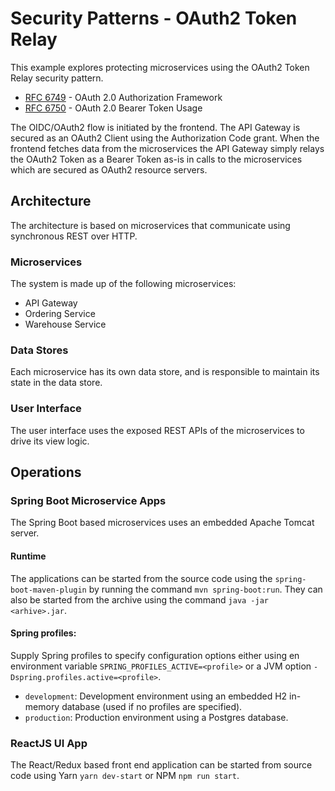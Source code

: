 # Security Patterns - OAuth2 Token Relay

This example explores protecting microservices using the OAuth2 Token Relay security pattern.
* [RFC 6749](https://www.rfc-editor.org/rfc/rfc6749) - OAuth 2.0 Authorization Framework
* [RFC 6750](https://www.rfc-editor.org/rfc/rfc6750) - OAuth 2.0 Bearer Token Usage

The OIDC/OAuth2 flow is initiated by the frontend. The API Gateway is secured as an OAuth2 Client
using the Authorization Code grant. When the frontend fetches data from the microservices the
API Gateway simply relays the OAuth2 Token as a Bearer Token as-is in calls to the microservices which
are secured as OAuth2 resource servers.

## Architecture

The architecture is based on microservices that communicate using synchronous REST over HTTP.

### Microservices

The system is made up of the following microservices:

* API Gateway
* Ordering Service
* Warehouse Service

### Data Stores

Each microservice has its own data store, and is responsible to maintain its state in the data store.

### User Interface

The user interface uses the exposed REST APIs of the microservices to drive its view logic.

## Operations

### Spring Boot Microservice Apps

The Spring Boot based microservices uses an embedded Apache Tomcat server.

#### Runtime

The applications can be started from the source code using the `spring-boot-maven-plugin` by running
the command `mvn spring-boot:run`.
They can also be started from the archive using the command `java -jar <arhive>.jar`.

#### Spring profiles:

Supply Spring profiles to specify configuration options either using en environment variable
`SPRING_PROFILES_ACTIVE=<profile>` or a JVM option `-Dspring.profiles.active=<profile>`.

* `development`: Development environment using an embedded H2 in-memory database (used if no profiles are specified).
* `production`: Production environment using a Postgres database.

### ReactJS UI App

The React/Redux based front end application can be started from source code using Yarn `yarn dev-start`
or NPM `npm run start`.
